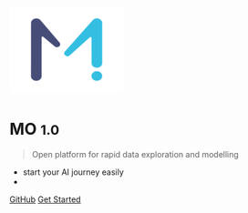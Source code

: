 
# <img src="./media/mo.png" width="200" height="150" />
# MO <small>1.0</small>

> Open platform for rapid data exploration and modelling

* start your AI journey easily
* 

[GitHub](https://github.com/momodel)
[Get Started](#goldersgreen)